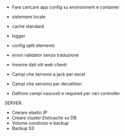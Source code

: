 - Fare caricare app config su environment e container
- sistemare locale
- cache standard
- logger
- config split elements
- errori validator senza traduzione






- Inserire dati siti web clienti
- Campi che servono a jack per excel
- Campi che servono per decathlon
- Definire campi nascosti e required per vari controller




SERVER:
- Crerare elastic IP
- Creare cluster Elsticache su DB
- Volume condiviso e backup
- Backup S3
























































